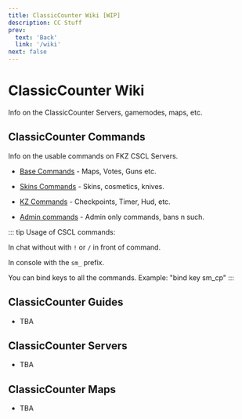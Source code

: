 ```yaml
---
title: ClassicCounter Wiki [WIP]
description: CC Stuff
prev: 
  text: 'Back'
  link: '/wiki'
next: false
---
```


# ClassicCounter Wiki

Info on the ClassicCounter Servers, gamemodes, maps, etc.

## ClassicCounter Commands

Info on the usable commands on FKZ CSCL Servers.

- [Base Commands](/wiki/cscl/commands/help) - Maps, Votes, Guns etc.

- [Skins Commands](/wiki/cscl/commands/skins) - Skins, cosmetics, knives.

- [KZ Commands](/wiki/cscl/commands/kz-help) - Checkpoints, Timer, Hud, etc.

- [Admin commands](/wiki/cscl/commands/admin-help) - Admin only commands, bans n such.

::: tip
Usage of CSCL commands:

In chat without with `!` or `/` in front of command.

In console with the `sm_` prefix.

You can bind keys to all the commands. Example: "bind key sm_cp"
:::

## ClassicCounter Guides

- TBA

## ClassicCounter Servers

- TBA

## ClassicCounter Maps

- TBA